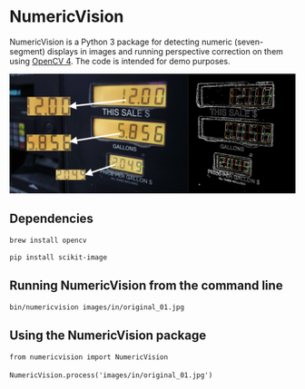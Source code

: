 # NumericVision

NumericVision is a Python 3 package for detecting numeric (seven-segment) displays in images and running perspective
correction on them using [OpenCV 4](https://opencv.org). The code is intended for demo purposes.

![Demo](images/demo.png)

## Dependencies

```
brew install opencv
```

```
pip install scikit-image
```

## Running NumericVision from the command line

```
bin/numericvision images/in/original_01.jpg
```

## Using the NumericVision package

```
from numericvision import NumericVision

NumericVision.process('images/in/original_01.jpg')
```

